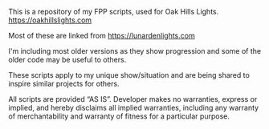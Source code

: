 This is a repository of my FPP scripts, used for Oak Hills Lights.
https://oakhillslights.com

Most of these are linked from https://lunardenlights.com

I'm including most older versions as they show progression and some of the older code may be useful to others.

These scripts apply to my unique show/situation and are being shared to inspire similar projects for others.

All scripts are provided ​“AS IS”. Developer makes no warranties, express or implied, and hereby disclaims all implied warranties, including any warranty of merchantability and warranty of fitness for a particular purpose.
